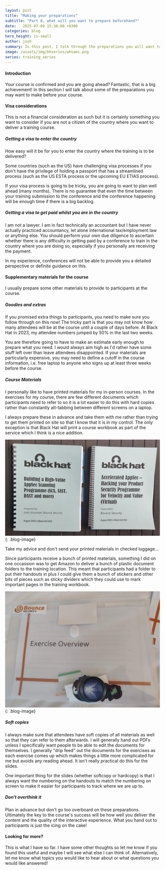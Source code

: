 ```yaml
---
layout: post
title: "Making your preparations"
subtitle: "Part 8, what will you want to prepare beforehand?"
date:   2025-07-09 15:30:00 +0300
categories: blog
hero_height: is-small
author: josh
summary: In this post, I talk through the preparations you will want to make before delivering the course.
image: /assets/img/bhseries/whoami.png
series: training_series
---
```


#### Introduction

Your course is confirmed and you are going ahead? Fantastic, that is a big achievement! In this section I will talk about some of the preparations you may want to make before your course.

#### Visa considerations

This is not a financial consideration as such but it is certainly something you want to consider if you are not a citizen of the country where you want to deliver a training course.

##### Getting a visa to enter the country

How easy will it be for you to enter the country where the training is to be delivered?

Some countries (such as the US) have challenging visa processes if you don't have the privilege of holding a passport that has a streamlined process (such as the US ESTA process or the upcoming EU ETIAS process).

If your visa process is going to be tricky, you are going to want to plan well ahead (many months). There is no guarantee that even the time between your training submission to the conference and the conference happening will be enough time if there is a big backlog.

##### Getting a visa to get paid whilst you are in the country

I am not a lawyer. I am in fact technically an accountant but I have never actually practiced accountancy, let alone international tax/employment law or anything else. You should perform your own due diligence to ascertain whether there is any difficulty in getting paid by a conference to train in the country where you are doing so, especially if you personally are receiving the payment.

In my experience, conferences will not be able to provide you a detailed perspective or definite guidance on this.

#### Supplementary materials for the course

I usually prepare some other materials to provide to participants at the course.

##### Goodies and extras

If you promised extra things to participants, you need to make sure you follow through on this now! The tricky part is that you may not know how many attendees will be at the course until a couple of days before. At Black Hat in 2023, my attendee numbers jumped by 50% in the last two weeks.

You are therefore going to have to make an estimate early enough to prepare what you need. I would always aim high as I'd rather have some stuff left over than leave attendees disappointed. If your materials are particularly expensive, you may need to define a cutoff in the course information, i.e. free laptop to anyone who signs up at least three weeks before the course.

##### Course Materials

I personally like to have printed materials for my in-person courses. In the exercises for my course, there are few different documents which participants need to refer to so it is a lot easier to do this with hard copies rather than constantly alt-tabbing between different screens on a laptop.

I always prepare these in advance and take them with me rather than trying to get them printed on site so that I know that it is in my control. The only exception is that Black Hat will print a course workbook as part of the service which I think is a nice addition.

![image](/assets/img/bhseries/workbooks.jpg){: .blog-image}

Take my advice and don't send your printed materials in checked luggage...

Since participants receive a bunch of printed materials, something I did on one occassion was to get Amazon to deliver a bunch of plastic document folders to the training location. This meant that participants had a folder to put their handouts in plus I could give them a bunch of stickers and other bits of pieces such as sticky dividers which they could use to mark important pages in the training workbook.

![image](/assets/img/bhseries/attendee_pack.jpg){: .blog-image}

##### Soft copies

I always make sure that attendees have soft copies of all materials as well so that they can refer to them afterwards. I will generally hand out PDFs unless I specifically want people to be able to edit the documents for themselves. I generally "drip feed" out the documents for the exercises as each exercise comes up which makes things a little more complicated for me but avoids any reading ahead. It isn't really practical do this for the slides.

One important thing for the slides (whether softcopy or hardcopy) is that I always want the numbering on the handouts to match the numbering on screen to make it easier for participants to track where we are up to.

##### Don't overthink it

Plan in advance but don't go too overboard on these preparations. Ultimately the key to the course's success will be how well you deliver the content and the quality of the interactive experience. What you hand out to participants is just the icing on the cake!

#### Looking for more?

This is what I have so far. I have some other thoughts so let me know if you found this useful and maybe I will see what else I can think of. Alternatively, let me know what topics you would like to hear about or what questions you would like answered!  
